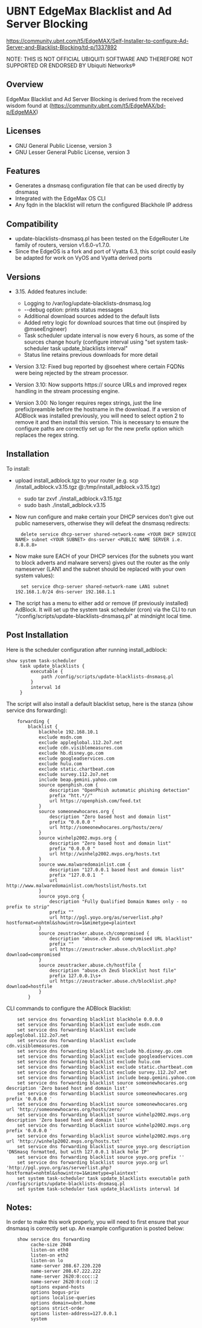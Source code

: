 # UBNT EdgeMax Blacklist and Ad Server Blocking
https://community.ubnt.com/t5/EdgeMAX/Self-Installer-to-configure-Ad-Server-and-Blacklist-Blocking/td-p/1337892

NOTE: THIS IS NOT OFFICIAL UBIQUITI SOFTWARE AND THEREFORE NOT SUPPORTED OR ENDORSED BY Ubiquiti Networks®

## Overview
EdgeMax Blacklist and Ad Server Blocking is derived from the received wisdom found at (https://community.ubnt.com/t5/EdgeMAX/bd-p/EdgeMAX)

## Licenses
* GNU General Public License, version 3
* GNU Lesser General Public License, version 3

## Features
* Generates a dnsmasq configuration file that can be used directly by dnsmasq
* Integrated with the EdgeMax OS CLI
* Any fqdn in the blacklist will return the configured Blackhole IP address

## Compatibility
* update-blacklists-dnsmasq.pl has been tested on the EdgeRouter Lite family of routers, version v1.6.0-v1.7.0.
* Since the EdgeOS is a fork and port of Vyatta 6.3, this script could easily be adapted for work on VyOS and Vyatta derived ports

## Versions
* 3.15. Added features include:
    - Logging to /var/log/update-blacklists-dnsmasq.log
    - --debug option: prints status messages
    - Additional download sources added to the default lists
    - Added retry logic for download sources that time out (inspired by @mseeEngineer﻿)
    - Task scheduler update interval is now every 6 hours, as some of the sources change hourly (configure interval using "set system task-scheduler task update_blacklists interval"
    - Status line retains previous downloads for more detail
* Version 3.12: Fixed bug reported by @soehest﻿ where certain FQDNs were being rejected by the stream processor.

* Version 3.10: Now supports https:// source URLs and improved regex handling in the stream processing engine.

* Version 3.00: No longer requires regex strings, just the line prefix/preamble before the hostname in the download. If a version of ADBlock was installed previously, you will need to select option 2 to remove it and then install this version. This is necessary to ensure the configure paths are correctly set up for the new prefix option which replaces the regex string.

## Installation

To install:

* upload install_adblock.tgz to your router (e.g. scp <local path>/install_adblock.v3.15.tgz <user>@<erl router>:/tmp/install_adblock.v3.15.tgz)
    - sudo tar zxvf ./install_adblock.v3.15.tgz
    - sudo bash ./install_adblock.v3.15

* Now run configure and make certain your DHCP services don't give out public nameservers, otherwise they will defeat the dnsmasq redirects:

        delete service dhcp-server shared-network-name <YOUR DHCP SERVICE NAME> subnet <YOUR SUBNET> dns-server <PUBLIC NAME SERVER i.e. 8.8.8.8>

* Now make sure EACH of your DHCP services (for the subnets you want to block adverts and malware servers) gives out the router as the only nameserver (LAN1 and the subnet should be replaced with your own system values):

        set service dhcp-server shared-network-name LAN1 subnet 192.168.1.0/24 dns-server 192.168.1.1

* The script has a menu to either add or remove (if previously installed) AdBlock. It will set up the system task scheduler (cron) via the CLI to run "/config/scripts/update-blacklists-dnsmasq.pl" at mindnight local time.

## Post Installation
Here is the scheduler configuration after running install_adblock:

    show system task-scheduler
         task update_blacklists {
             executable {
                 path /config/scripts/update-blacklists-dnsmasq.pl
             }
             interval 1d
         }

The script will also install a default blacklist setup, here is the stanza (show service dns forwarding):

        forwarding {
            blacklist {
                blackhole 192.168.10.1
                exclude msdn.com
                exclude appleglobal.112.2o7.net
                exclude cdn.visiblemeasures.com
                exclude hb.disney.go.com
                exclude googleadservices.com
                exclude hulu.com
                exclude static.chartbeat.com
                exclude survey.112.2o7.net
                include beap.gemini.yahoo.com
                source openphish.com {
                    description "OpenPhish automatic phishing detection"
                    prefix "htt.*//"
                    url https://openphish.com/feed.txt
                }
                source someonewhocares.org {
                    description "Zero based host and domain list"
                    prefix "0.0.0.0 "
                    url http://someonewhocares.org/hosts/zero/
                }
                source winhelp2002.mvps.org {
                    description "Zero based host and domain list"
                    prefix "0.0.0.0 "
                    url http://winhelp2002.mvps.org/hosts.txt
                }
                source www.malwaredomainlist.com {
                    description "127.0.0.1 based host and domain list"
                    prefix "127.0.0.1  "
                    url http://www.malwaredomainlist.com/hostslist/hosts.txt
                }
                source yoyo.org {
                    description "Fully Qualified Domain Names only - no prefix to strip"
                    prefix ""
                    url http://pgl.yoyo.org/as/serverlist.php?hostformat=nohtml&showintro=1&mimetype=plaintext
                }
                source zeustracker.abuse.ch/compromised {
                    description "abuse.ch ZeuS compromised URL blacklist"
                    prefix ""
                    url https://zeustracker.abuse.ch/blocklist.php?download=compromised
                }
                source zeustracker.abuse.ch/hostfile {
                    description "abuse.ch ZeuS blocklist host file"
                    prefix 127.0.0.1\s+
                    url https://zeustracker.abuse.ch/blocklist.php?download=hostfile
                }
            }

CLI commands to configure the ADBlock Blacklist:

        set service dns forwarding blacklist blackhole 0.0.0.0
        set service dns forwarding blacklist exclude msdn.com
        set service dns forwarding blacklist exclude appleglobal.112.2o7.net
        set service dns forwarding blacklist exclude cdn.visiblemeasures.com
        set service dns forwarding blacklist exclude hb.disney.go.com
        set service dns forwarding blacklist exclude googleadservices.com
        set service dns forwarding blacklist exclude hulu.com
        set service dns forwarding blacklist exclude static.chartbeat.com
        set service dns forwarding blacklist exclude survey.112.2o7.net
        set service dns forwarding blacklist include beap.gemini.yahoo.com
        set service dns forwarding blacklist source someonewhocares.org description 'Zero based host and domain list'
        set service dns forwarding blacklist source someonewhocares.org prefix '0.0.0.0 '
        set service dns forwarding blacklist source someonewhocares.org url 'http://someonewhocares.org/hosts/zero/'
        set service dns forwarding blacklist source winhelp2002.mvps.org description 'Zero based host and domain list'
        set service dns forwarding blacklist source winhelp2002.mvps.org prefix '0.0.0.0 '
        set service dns forwarding blacklist source winhelp2002.mvps.org url 'http://winhelp2002.mvps.org/hosts.txt'
        set service dns forwarding blacklist source yoyo.org description 'DNSmasq formatted, but with 127.0.0.1 black hole IP'
        set service dns forwarding blacklist source yoyo.org prefix ''
        set service dns forwarding blacklist source yoyo.org url 'http://pgl.yoyo.org/as/serverlist.php?hostformat=nohtml&showintro=1&mimetype=plaintext'
        set system task-scheduler task update_blacklists executable path /config/scripts/update-blacklists-dnsmasq.pl
        set system task-scheduler task update_blacklists interval 1d

## Notes:
In order to make this work properly, you will need to first ensure that your dnsmasq is correctly set up. An example configuration is posted below:

        show service dns forwarding
             cache-size 2048
             listen-on eth0
             listen-on eth2
             listen-on lo
             name-server 208.67.220.220
             name-server 208.67.222.222
             name-server 2620:0:ccc::2
             name-server 2620:0:ccd::2
             options expand-hosts
             options bogus-priv
             options localise-queries
             options domain=ubnt.home
             options strict-order
             options listen-address=127.0.0.1
             system
